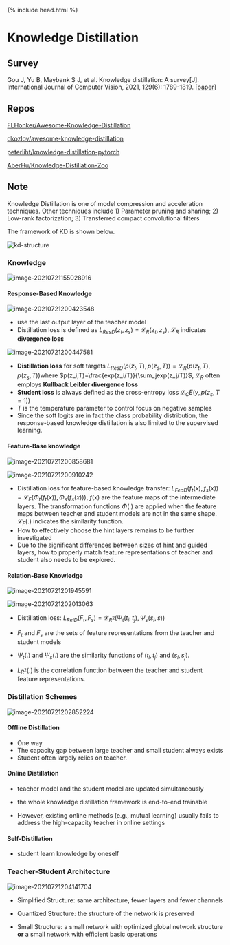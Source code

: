 {% include head.html %}
# Knowledge Distillation

## Survey

Gou J, Yu B, Maybank S J, et al. Knowledge distillation: A survey[J]. International Journal of Computer Vision, 2021, 129(6): 1789-1819. [[paper]](https://arxiv.org/abs/2006.05525)

## Repos

[FLHonker/Awesome-Knowledge-Distillation](https://github.com/FLHonker/Awesome-Knowledge-Distillation)

[dkozlov/awesome-knowledge-distillation](https://github.com/dkozlov/awesome-knowledge-distillation)

[peterliht/knowledge-distillation-pytorch](https://github.com/peterliht/knowledge-distillation-pytorch)

[AberHu/Knowledge-Distillation-Zoo](https://github.com/AberHu/Knowledge-Distillation-Zoo)

## Note

Knowledge Distillation is one of model compression and acceleration techniques. Other techniques include 1) Parameter pruning and sharing; 2) Low-rank factorization; 3) Transferred compact convolutional filters

The framework of KD is shown below.

![kd-structure](imgs/image-20210721153844316.png)

### Knowledge

![image-20210721155028916](imgs/image-20210721155028916.png)

#### Response-Based Knowledge

![image-20210721200423548](imgs/image-20210721200423548.png)

- use the last output layer of the teacher model
- Distillation loss is defined as $L_{ResD}(z_t,z_s)= \mathcal{L}_{R}(z_t,z_s)$​​, $\mathcal{L}_R$​ indicates **divergence loss**

![image-20210721200447581](imgs/image-20210721200447581.png)

- **Distillation loss** for soft targets $L_{ResD}(p(z_t,T),p(z_s,T))=\mathcal{L}_R(p(z_t,T),p(z_s,T))$​ where $p(z_i,T)=\frac{exp(z_i/T)}{\sum_jexp(z_j/T)}$, $\mathcal{L}_R$​​ often employs **Kullback Leibler divergence loss**
- **Student loss** is always defined as the cross-entropy loss $\mathcal{L}_CE(y,p(z_s,T=1))$​​
- $T$​ is the temperature parameter to control focus on negative samples
- Since the soft logits are in fact the class probability distribution, the response-based knowledge distillation is also limited to the supervised learning.

#### Feature-Base knowledge

![image-20210721200858681](imgs/image-20210721200858681.png)

![image-20210721200910242](imgs/image-20210721200910242.png)

- Distillation loss for feature-based knowledge transfer: $L_{FeaD}(f_t(x),f_s(x))=\mathcal{L}_F(\Phi_t(f_t(x)),\Phi_s(f_s(x)))$​, $f(x)$​​ are the feature maps of the intermediate layers. The transformation functions $\Phi(.)$ are applied when the feature maps between teacher and student models are not in the same shape. $\mathcal{L}_F(.)$ indicates the similarity function.
- How to effectively choose the hint layers remains to be further investigated
- Due to the significant differences between sizes of hint and guided layers, how to properly match feature representations of teacher and student also needs to be explored.

#### Relation-Base Knowledge

![image-20210721201945591](imgs/image-20210721201945591.png)

![image-20210721202013063](imgs/image-20210721202013063.png)

- Distillation loss: $L_{RelD}(F_t,F_s)=\mathcal{L}_{R^2}(\Psi_t(t_i,t_j),\Psi_s(s_i,s))$

- $F_t$ and $F_s$ are the sets of feature representations from the teacher and student models
- $\Psi_t(.)$ and  $\Psi_s(.)$ are the similarity functions of $(t_i, t_j)$ and $(s_i, s_j)$.
- $L_{R^2} (.)$ is the correlation function between the teacher and student feature representations.

### Distillation Schemes

![image-20210721202852224](imgs/image-20210721202852224.png)

#### Offline Distillation

- One way
- The capacity gap between large teacher and small student always exists
- Student often largely relies on teacher.

#### Online Distillation

- teacher model and the student model are updated simultaneously
- the whole knowledge distillation framework is end-to-end trainable

- However, existing online methods (e.g., mutual learning) usually fails to address the high-capacity teacher in online settings

#### Self-Distillation

- student learn knowledge by oneself

### Teacher-Student Architecture

![image-20210721204141704](imgs/image-20210721204141704.png)

- Simplified Structure:  same architecture, fewer layers and fewer channels
- Quantized Structure: the structure of the network is preserved

- Small Structure: a small network with optimized global network structure **or** a small network with efficient basic operations

